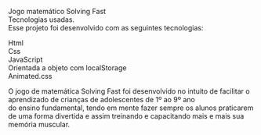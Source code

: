 Jogo matemático Solving Fast<br>
Tecnologias usadas.<br>
Esse projeto foi desenvolvido com as seguintes tecnologias:<br>

Html<br>
Css<br>
JavaScript<br>
Orientada a objeto com localStorage<br>
Animated.css<br>


O jogo de matemática Solving Fast foi desenvolvido no intuito de facilitar o aprendizado de crianças de adolescentes de 1º ao 9º ano <br>
do ensino fundamental, tendo em mente fazer sempre os alunos praticarem de uma forma divertida e assim treinando e capacitando mais e mais sua memória muscular.
